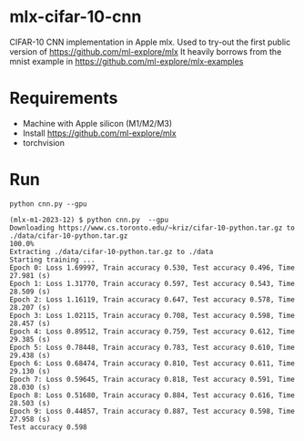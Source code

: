 # mlx-cifar-10-cnn
CIFAR-10 CNN implementation in Apple mlx. Used to try-out the first public version of https://github.com/ml-explore/mlx
It heavily borrows from the mnist example in https://github.com/ml-explore/mlx-examples

# Requirements
* Machine with Apple silicon (M1/M2/M3)
* Install https://github.com/ml-explore/mlx
* torchvision

# Run
`python cnn.py --gpu`

```
(mlx-m1-2023-12) $ python cnn.py  --gpu
Downloading https://www.cs.toronto.edu/~kriz/cifar-10-python.tar.gz to ./data/cifar-10-python.tar.gz
100.0%
Extracting ./data/cifar-10-python.tar.gz to ./data
Starting training ...
Epoch 0: Loss 1.69997, Train accuracy 0.530, Test accuracy 0.496, Time 27.981 (s)
Epoch 1: Loss 1.31770, Train accuracy 0.597, Test accuracy 0.543, Time 28.509 (s)
Epoch 2: Loss 1.16119, Train accuracy 0.647, Test accuracy 0.578, Time 28.207 (s)
Epoch 3: Loss 1.02115, Train accuracy 0.708, Test accuracy 0.598, Time 28.457 (s)
Epoch 4: Loss 0.89512, Train accuracy 0.759, Test accuracy 0.612, Time 29.385 (s)
Epoch 5: Loss 0.78448, Train accuracy 0.783, Test accuracy 0.610, Time 29.438 (s)
Epoch 6: Loss 0.68474, Train accuracy 0.810, Test accuracy 0.611, Time 29.130 (s)
Epoch 7: Loss 0.59645, Train accuracy 0.818, Test accuracy 0.591, Time 28.030 (s)
Epoch 8: Loss 0.51680, Train accuracy 0.884, Test accuracy 0.616, Time 28.503 (s)
Epoch 9: Loss 0.44857, Train accuracy 0.887, Test accuracy 0.598, Time 27.958 (s)
Test accuracy 0.598
```
